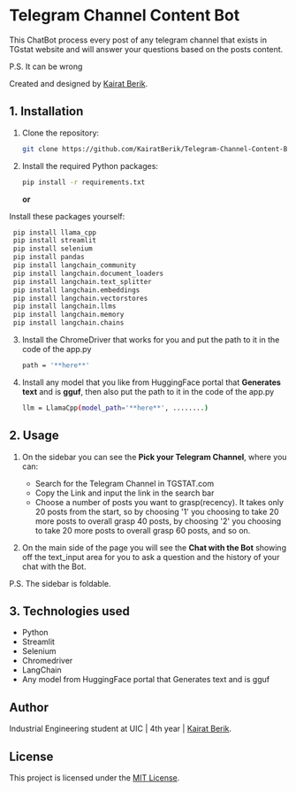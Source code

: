 # Telegram Channel Content Bot 
This ChatBot process every post of any telegram channel that exists in TGstat website and will answer your questions based on the posts content.

P.S. It can be wrong




Created and designed by [Kairat Berik](https://www.linkedin.com/in/kairat-berik/).

## 1. Installation

1. Clone the repository:
   ```sh
   git clone https://github.com/KairatBerik/Telegram-Channel-Content-Bot
   ```

2. Install the required Python packages:
   ```sh
   pip install -r requirements.txt
   ```

   **or**

Install these packages yourself: 
 ```sh
  pip install llama_cpp
  pip install streamlit
  pip install selenium
  pip install pandas
  pip install langchain_community
  pip install langchain.document_loaders
  pip install langchain.text_splitter
  pip install langchain.embeddings
  pip install langchain.vectorstores
  pip install langchain.llms
  pip install langchain.memory
  pip install langchain.chains
  ```

3. Install the ChromeDriver that works for you and put the path to it in the code of the app.py
   ```sh
   path = '**here**'
   ```
5. Install any model that you like from HuggingFace portal that **Generates text** and is **gguf**, then also put the path to it in the code of the app.py
   ```sh
   llm = LlamaCpp(model_path='**here**', ........)
   ```
## 2. Usage

1. On the sidebar you can see the **Pick your Telegram Channel**, where you can:
   
      - Search for the Telegram Channel in TGSTAT.com
      - Copy the Link and input the link in the search bar
      - Choose a number of posts you want to grasp(recency). It takes only 20 posts from the start, so by choosing '1' you choosing to take 20 more posts to overall grasp 40 posts, by choosing '2' you choosing to take 20 more posts to overall grasp 60 posts, and so on. 
        
3. On the main side of the page you will see the **Chat with the Bot** showing off the text_input area for you to ask a question and the history of your chat with the Bot.

 P.S. The sidebar is foldable.
 

## 3. Technologies used

- Python
- Streamlit
- Selenium
- Chromedriver
- LangChain
- Any model from HuggingFace portal that Generates text and is gguf


## Author 

Industrial Engineering student at UIC | 4th year | [Kairat Berik](https://www.linkedin.com/in/kairat-berik/).

## License

This project is licensed under the [MIT License](LICENSE).
